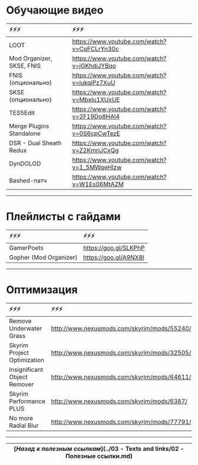 # Обучающие видео

|                    ⚡⚡⚡|                                      ⚡⚡⚡|
|:--------------------------|:--------------------------------------------|
| LOOT                      | https://www.youtube.com/watch?v=CqFCLrYn30c |
| Mod Organizer, SKSE, FNIS | https://www.youtube.com/watch?v=jGKhdiJYBqo |
| FNIS (опционально)        | https://www.youtube.com/watch?v=iukqiPz7XuU |
| SKSE (опционально)        | https://www.youtube.com/watch?v=MbxIu1XUxUE |
| TES5Edit                  | https://www.youtube.com/watch?v=2F19Do8HAl4 |
| Merge Plugins Standalone  | https://www.youtube.com/watch?v=0S6cpCwTezE |
| DSR - Dual Sheath Redux   | https://www.youtube.com/watch?v=Z2KmriJCxQg |
| DynDOLOD                  | https://www.youtube.com/watch?v=1_5MWqeHIzw |
| Bashed-патч               | https://www.youtube.com/watch?v=W1Es06MtAZM |

------

# Плейлисты с гайдами

|                 ⚡⚡⚡|                ⚡⚡⚡|
|:-----------------------|:----------------------|
| GamerPoets             | https://goo.gl/SLKPhP |
| Gopher (Mod Organizer) | https://goo.gl/A9NX8I |

------

# Оптимизация

|                       ⚡⚡⚡|                                      ⚡⚡⚡|
|:-----------------------------|:--------------------------------------------|
| Remove Underwater Grass      | http://www.nexusmods.com/skyrim/mods/55240/ |
| Skyrim Project Optimization  | http://www.nexusmods.com/skyrim/mods/32505/ |
| Insignificant Object Remover | http://www.nexusmods.com/skyrim/mods/64611/ |
| Skyrim Performance PLUS      | http://www.nexusmods.com/skyrim/mods/6387/  |
| No more Radial Blur          | http://www.nexusmods.com/skyrim/mods/77791/ |

------

|[*Назад к полезным ссылкам*](../03 - Texts and links/02 - Полезные ссылки.md)|
|:---:|
